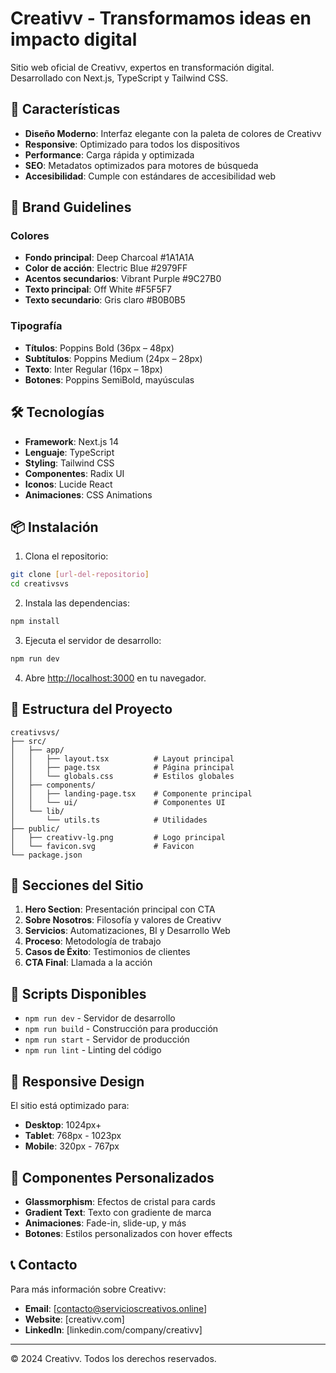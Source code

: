 # Creativv - Transformamos ideas en impacto digital

Sitio web oficial de Creativv, expertos en transformación digital. Desarrollado con Next.js, TypeScript y Tailwind CSS.

## 🚀 Características

- **Diseño Moderno**: Interfaz elegante con la paleta de colores de Creativv
- **Responsive**: Optimizado para todos los dispositivos
- **Performance**: Carga rápida y optimizada
- **SEO**: Metadatos optimizados para motores de búsqueda
- **Accesibilidad**: Cumple con estándares de accesibilidad web

## 🎨 Brand Guidelines

### Colores
- **Fondo principal**: Deep Charcoal #1A1A1A
- **Color de acción**: Electric Blue #2979FF
- **Acentos secundarios**: Vibrant Purple #9C27B0
- **Texto principal**: Off White #F5F5F7
- **Texto secundario**: Gris claro #B0B0B5

### Tipografía
- **Títulos**: Poppins Bold (36px – 48px)
- **Subtítulos**: Poppins Medium (24px – 28px)
- **Texto**: Inter Regular (16px – 18px)
- **Botones**: Poppins SemiBold, mayúsculas

## 🛠️ Tecnologías

- **Framework**: Next.js 14
- **Lenguaje**: TypeScript
- **Styling**: Tailwind CSS
- **Componentes**: Radix UI
- **Iconos**: Lucide React
- **Animaciones**: CSS Animations

## 📦 Instalación

1. Clona el repositorio:
```bash
git clone [url-del-repositorio]
cd creativsvs
```

2. Instala las dependencias:
```bash
npm install
```

3. Ejecuta el servidor de desarrollo:
```bash
npm run dev
```

4. Abre [http://localhost:3000](http://localhost:3000) en tu navegador.

## 📁 Estructura del Proyecto

```
creativsvs/
├── src/
│   ├── app/
│   │   ├── layout.tsx          # Layout principal
│   │   ├── page.tsx            # Página principal
│   │   └── globals.css         # Estilos globales
│   ├── components/
│   │   ├── landing-page.tsx    # Componente principal
│   │   └── ui/                 # Componentes UI
│   └── lib/
│       └── utils.ts            # Utilidades
├── public/
│   ├── creativv-lg.png         # Logo principal
│   └── favicon.svg             # Favicon
└── package.json
```

## 🎯 Secciones del Sitio

1. **Hero Section**: Presentación principal con CTA
2. **Sobre Nosotros**: Filosofía y valores de Creativv
3. **Servicios**: Automatizaciones, BI y Desarrollo Web
4. **Proceso**: Metodología de trabajo
5. **Casos de Éxito**: Testimonios de clientes
6. **CTA Final**: Llamada a la acción

## 🚀 Scripts Disponibles

- `npm run dev` - Servidor de desarrollo
- `npm run build` - Construcción para producción
- `npm run start` - Servidor de producción
- `npm run lint` - Linting del código

## 📱 Responsive Design

El sitio está optimizado para:
- **Desktop**: 1024px+
- **Tablet**: 768px - 1023px
- **Mobile**: 320px - 767px

## 🎨 Componentes Personalizados

- **Glassmorphism**: Efectos de cristal para cards
- **Gradient Text**: Texto con gradiente de marca
- **Animaciones**: Fade-in, slide-up, y más
- **Botones**: Estilos personalizados con hover effects

## 📞 Contacto

Para más información sobre Creativv:
- **Email**: [contacto@servicioscreativos.online]
- **Website**: [creativv.com]
- **LinkedIn**: [linkedin.com/company/creativv]

---

© 2024 Creativv. Todos los derechos reservados.
